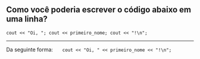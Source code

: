 ## Como você poderia escrever o código abaixo em uma linha?
`
	cout << "Oi, ";
	cout << primeiro_nome;
	cout << "!\n";
`
<hr>

Da seguinte forma:
`	cout << "Oi, " << primeiro_nome << "!\n";`
